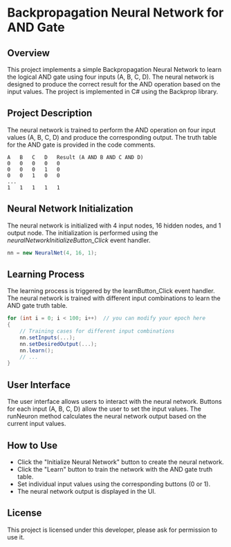 # Backpropagation Neural Network for AND Gate

## Overview

This project implements a simple Backpropagation Neural Network to learn the logical AND gate using four inputs (A, B, C, D). The neural network is designed to produce the correct result for the AND operation based on the input values. The project is implemented in C# using the Backprop library.

## Project Description

The neural network is trained to perform the AND operation on four input values (A, B, C, D) and produce the corresponding output. The truth table for the AND gate is provided in the code comments.

```plaintext
A   B   C   D   Result (A AND B AND C AND D)
0   0   0   0   0
0   0   0   1   0
0   0   1   0   0
...
1   1   1   1   1
```

## Neural Network Initialization
The neural network is initialized with 4 input nodes, 16 hidden nodes, and 1 output node. The initialization is performed using the _neuralNetworkInitializeButton_Click_ event handler.

```csharp
nn = new NeuralNet(4, 16, 1);
```

## Learning Process
The learning process is triggered by the learnButton_Click event handler. The neural network is trained with different input combinations to learn the AND gate truth table.

```csharp
for (int i = 0; i < 100; i++)  // you can modify your epoch here
{
    // Training cases for different input combinations
    nn.setInputs(...);
    nn.setDesiredOutput(...);
    nn.learn();
    // ...
}
```

## User Interface
The user interface allows users to interact with the neural network. Buttons for each input (A, B, C, D) allow the user to set the input values. The runNeuron method calculates the neural network output based on the current input values.

## How to Use
- Click the "Initialize Neural Network" button to create the neural network.
- Click the "Learn" button to train the network with the AND gate truth table.
- Set individual input values using the corresponding buttons (0 or 1).
- The neural network output is displayed in the UI.

## License
This project is licensed under this developer, please ask for permission to use it.
